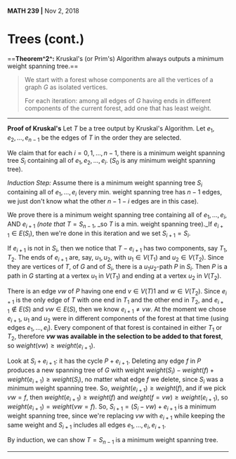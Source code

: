 __MATH 239 |__  Nov 2, 2018

# Trees (cont.)

==__Theorem^2^:__ Kruskal's (or Prim's) Algorithm always outputs a minimum weight spanning tree.==

>We start with a forest whose components are all the vertices of a graph $G$ as isolated vertices. 
>
>For each iteration: among all edges of $G$ having ends in different components of the current forest, add one that has least weight.

---

__Proof of Kruskal's__
Let $T$ be a tree output by Kruskal's Algorithm. Let $e_1, e_2,...,e_{n-1}$ be the edges of $T$ in the order they are selected.

We claim that for each $i = 0, 1, ..., n-1$, there is a minimum weight spanning tree $S_i$ containing all of $e_1, e_2, ..., e_i$. ($S_0$ is any minimum weight spanning tree).

_Induction Step:_ Assume there is a minimum weight spanning tree $S_i$ containing all of $e_1, ..., e_i$ (every min. weight spanning tree has $n-1$ edges, we just don't know what the other $n - 1 - i$ edges are in this case). 

We prove there is a minimum weight spanning tree containing all of $e_1, ..., e_i$, AND $e_{i+1}$ _(note that_ $T = S_{n-1}$, _so $T$ is a min. weight spanning tree)._If $e_{i+1} \in E(S_i)$, then we're done in this iteration and we set $S_{i +1} = S_i$.

If $e_{i+1}$ is not in $S_i$, then we notice that $T - e_{i+1}$ has two components, say $T_1, T_2$. The ends of $e_{i+1}$ are, say, $u_1, u_2$, with $u_1 \in V(T_1)$ and $u_2 \in V(T_2)$.  Since they are vertices of $T$, of $G$ and of $S_i$, there is a $u_1u_2$-path $P$ in $S_i$. Then $P$ is a path in $G$ starting at a vertex $u_1$ in $V(T_1)$ and ending at a vertex $u_2$ in $V(T_2)$.

There is an edge $vw$ of $P$ having one end $v \in V(T)1$ and $w \in V(T_2)$. Since $e_{i+1}$ is the only edge of $T$ with one end in $T_1$ and the other end in $T_2$, and $e_{i+1} \not\in E(S)$ and $vw \in E(S)$, then we know $e_{i+1} \not= vw$. At the moment we chose $e_{i+1}$, $u_1$ and $u_2$ were in different components of the forest at that time (using edges $e_1, ..., e_i$). Every component of that forest is contained in either $T_1$ or $T_2$, therefore __$vw$ was available in the selection to be added to that forest__, so $weight(vw) \geq weight(e_{i+1})$. 

Look at $S_i + e_{i+1}$: it has the cycle $P + e_{i + 1}$. Deleting any edge $f$ in $P$ produces a new spanning tree of $G$ with weight $weight(S_i) - weight(f) + weight(e_{i+1}) \geq weight(S_i)$, no matter what edge $f$ we delete, since $S_i$ was a minimum weight spanning tree. So, $weight(e_{i+1}) \geq weight(f)$, and if we pick $vw = f$, then $weight(e_{i+1}) \geq weight(f)$ and  $weight(f = vw) \geq weight(e_{i+1})$, so $weight(e_{i+1}) = weight(vw = f)$. So, $S_{i+1} = (S_i - vw) + e_{i+1}$ is a minimum weight spanning tree, since we're replacing $vw$ with $e_{i+1}$ while keeping the same weight and $S_{i+1}$ includes all edges $e_1, ..., e_i, e_{i+1}$. 

By induction, we can show $T = S_{n - 1}$ is a minimum weight spanning tree. 

---



 

 

